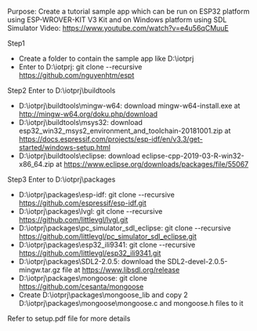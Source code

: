 Purpose:
Create a tutorial sample app which can be run on ESP32 platform using ESP-WROVER-KIT V3 Kit and on Windows platform using SDL Simulator
Video: https://www.youtube.com/watch?v=e4u56qCMuuE

Step1
+ Create a folder to contain the sample app like D:\iotprj
+ Enter to D:\iotprj: git clone --recursive https://github.com/nguyenhtm/espt

Step2
Enter to D:\iotprj\buildtools
+ D:\iotprj\buildtools\mingw-w64: download mingw-w64-install.exe at  http://mingw-w64.org/doku.php/download
+ D:\iotprj\buildtools\msys32: download esp32_win32_msys2_environment_and_toolchain-20181001.zip at https://docs.espressif.com/projects/esp-idf/en/v3.3/get-started/windows-setup.html
+ D:\iotprj\buildtools\eclipse: download eclipse-cpp-2019-03-R-win32-x86_64.zip at https://www.eclipse.org/downloads/packages/file/55067

Step3
Enter to D:\iotprj\packages
+ D:\iotprj\packages\esp-idf: git clone --recursive https://github.com/espressif/esp-idf.git
+ D:\iotprj\packages\lvgl: git clone --recursive https://github.com/littlevgl/lvgl.git
+ D:\iotprj\packages\pc_simulator_sdl_eclipse: git clone --recursive https://github.com/littlevgl/pc_simulator_sdl_eclipse.git
+ D:\iotprj\packages\esp32_ili9341: git clone --recursive https://github.com/littlevgl/esp32_ili9341.git
+ D:\iotprj\packages\SDL2-2.0.5: download the SDL2-devel-2.0.5-mingw.tar.gz file at https://www.libsdl.org/release
+ D:\iotprj\packages\mongoose: git clone https://github.com/cesanta/mongoose
+ Create D:\iotprj\packages\mongoose_lib and copy 2 D:\iotprj\packages\mongoose\mongoose.c and mongoose.h files to it

Refer to setup.pdf file for more details
